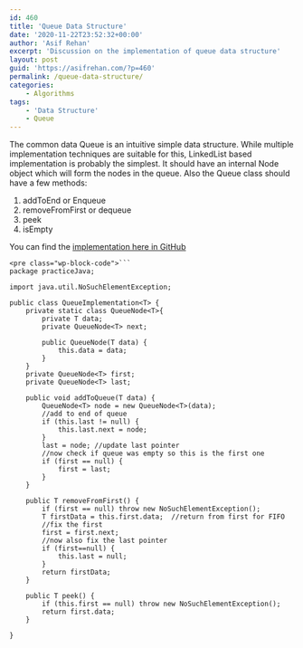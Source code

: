 ```yaml
---
id: 460
title: 'Queue Data Structure'
date: '2020-11-22T23:52:32+00:00'
author: 'Asif Rehan'
excerpt: 'Discussion on the implementation of queue data structure'
layout: post
guid: 'https://asifrehan.com/?p=460'
permalink: /queue-data-structure/
categories:
    - Algorithms
tags:
    - 'Data Structure'
    - Queue
---
```


The common data Queue is an intuitive simple data structure. While multiple implementation techniques are suitable for this, LinkedList based implementation is probably the simplest. It should have an internal Node object which will form the nodes in the queue. Also the Queue class should have a few methods:

1. addToEnd or Enqueue
2. removeFromFirst or dequeue
3. peek
4. isEmpty

You can find the [implementation here in GitHub](https://github.com/asif-rehan/data-structure-and-algorithms/blob/master/src/StackQueue/QueueImplementation.java)

```
<pre class="wp-block-code">```
package practiceJava;

import java.util.NoSuchElementException;

public class QueueImplementation<T> {
	private static class QueueNode<T>{
		private T data;
		private QueueNode<T> next;
		
		public QueueNode(T data) {
			this.data = data;
		}
	}
	private QueueNode<T> first;
	private QueueNode<T> last;
	
	public void addToQueue(T data) {
		QueueNode<T> node = new QueueNode<T>(data);
		//add to end of queue
		if (this.last != null) {
			this.last.next = node;
		}
		last = node; //update last pointer
		//now check if queue was empty so this is the first one 
		if (first == null) {
			first = last;
		}
	}

	public T removeFromFirst() {
		if (first == null) throw new NoSuchElementException();
		T firstData = this.first.data;	//return from first for FIFO
		//fix the first
		first = first.next;
		//now also fix the last pointer
		if (first==null) {
			this.last = null;
		}
		return firstData;	
	}
	
	public T peek() {
		if (this.first == null) throw new NoSuchElementException();
		return first.data;
	}

}

```
```